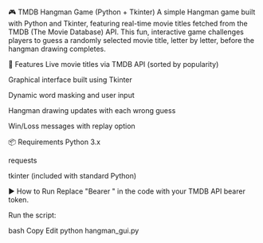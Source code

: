 🎮 TMDB Hangman Game (Python + Tkinter)
A simple Hangman game built with Python and Tkinter, featuring real-time movie titles fetched from the TMDB (The Movie Database) API. This fun, interactive game challenges players to guess a randomly selected movie title, letter by letter, before the hangman drawing completes.

🔧 Features
Live movie titles via TMDB API (sorted by popularity)

Graphical interface built using Tkinter

Dynamic word masking and user input

Hangman drawing updates with each wrong guess

Win/Loss messages with replay option

📦 Requirements
Python 3.x

requests

tkinter (included with standard Python)

▶️ How to Run
Replace "Bearer " in the code with your TMDB API bearer token.

Run the script:

bash
Copy
Edit
python hangman_gui.py  
